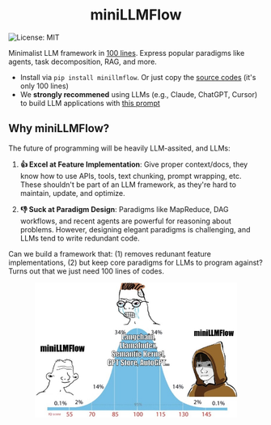 <h1 align="center">miniLLMFlow</h1>

![License: MIT](https://img.shields.io/badge/License-MIT-yellow.svg)

Minimalist LLM framework in [100 lines](minillmflow/__init__.py). Express popular paradigms like agents, task decomposition, RAG, and more.

- Install via  ```pip install minillmflow```. Or just copy the [source codes](minillmflow/__init__.py) (it's only 100 lines)
- We  **strongly recommened** using LLMs (e.g., Claude, ChatGPT, Cursor) to build LLM applications with [this prompt](minillmflow/docs/prompt)

## Why miniLLMFlow?

The future of programming will be heavily LLM-assited, and LLMs:

1. **👍 Excel at Feature Implementation**: 
Give proper context/docs, they know how to use APIs, tools, text chunking, prompt wrapping, etc. 
These shouldn't be part of an LLM framework, as they're hard to maintain, update, and optimize.

2. **👎 Suck at Paradigm Design**:
Paradigms like MapReduce, DAG workflows, and recent agents are powerful for reasoning about problems.
However, designing elegant paradigms is challenging, and LLMs tend to write redundant code.

Can we build a framework that: 
(1) removes redunant feature implementations, 
(2) but keep core paradigms for LLMs to program against?
Turns out that we just need 100 lines of codes.

<div align="center">
  <img src="./docs/minillmflow.jpg" width="400"/>
</div>


